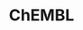 ---
bigquery: https://console.cloud.google.com/bigquery?p=patents-public-data&d=ebi_chembl&page=dataset
citation: '"The ChEMBL database in 2017." Anna Gaulton, Anne Hersey, Michał Nowotka,
  A Patrícia Bento, Jon Chambers, David Mendez, Prudence Mutowo, Francis Atkinson,
  Louisa J Bellis, Elena Cibrián-Uhalte, Mark Davies, Nathan Dedman, Anneli Karlsson,
  María Paula Magariños, John P Overington, George Papadatos, Ines Smit, Andrew R
  Leach Nucleic acids Research (2017) 45 (Database Issue), D945-D954'
contributors: European Bioinformatics Institute
cost: None
description: ChEMBL Data is a manually curated database of small molecules used in
  drug discovery, including information about existing patented drugs.
documentation: 'schema: https://www.ebi.ac.uk/chembl/db_schema


  '
last_edit: Mon, 04 Apr 2022 19:07:30 GMT
location: https://console.cloud.google.com/marketplace/product/google_patents_public_datasets/chembl
maintained_by: EMBL-EBI, an outstation of European Molecular Biology Laboratory
related_publications: '

  ChEMBL: towards direct deposition of bioassay data.


  Mendez D, Gaulton A, Bento AP, Chambers J, De Veij M, Félix E, Magariños MP, Mosquera
  JF, Mutowo P, Nowotka M, Gordillo-Marañón M, Hunter F, Junco L, Mugumbate G, Rodriguez-Lopez
  M, Atkinson F, Bosc N, Radoux CJ, Segura-Cabrera A, Hersey A, Leach AR.


  — Nucleic Acids Res. 2019; 47(D1):D930-D940. doi: 10.1093/nar/gky1075

  '
schema_fields: '[''full_molformula'', ''disease_efficacy'', ''standard_inchi'', ''cx_logd'',
  ''rtb'', ''hrac_class_id'', ''title'', ''name'', ''assay_class_id'', ''tid_fixed'',
  ''mecref_id'', ''log_id'', ''issue'', ''alert_set_id'', ''mc_target_name'', ''ridx'',
  ''relationship'', ''acd_logd'', ''src_id'', ''bao_endpoint'', ''warning_country'',
  ''patent_id'', ''ddd_id'', ''journal'', ''variant_id'', ''confidence_score'', ''acd_most_bpka'',
  ''compd_id'', ''organism'', ''route'', ''volume'', ''drugind_id'', ''entity_id'',
  ''lle'', ''domain_name'', ''canonical_smiles'', ''standard_type'', ''l5'', ''potential_duplicate'',
  ''assay_cell_type'', ''last_active'', ''cx_most_bpka'', ''predbind_id'', ''component_type'',
  ''helm_notation'', ''therapeutic_flag'', ''trade_name'', ''max_phase_for_ind'',
  ''pchembl_value'', ''binding_site_comment'', ''standard_units'', ''sitecomp_id'',
  ''db_source'', ''usan_substem'', ''l3'', ''published_value'', ''level2'', ''standard_value'',
  ''bao_format'', ''ref_url'', ''target_desc'', ''approval_date'', ''polymer_flag'',
  ''comments'', ''cell_description'', ''atc_code'', ''qed_weighted'', ''clo_id'',
  ''dosed_ingredient'', ''start_position'', ''drug_product_flag'', ''ddd_admr'', ''aromatic_rings'',
  ''set_name'', ''orig_description'', ''selectivity_comment'', ''assay_category'',
  ''stem'', ''ref_id'', ''active_ingredient'', ''acd_most_apka'', ''hbd'', ''assay_tax_id'',
  ''molecular_species'', ''site_name'', ''accession'', ''bao_id'', ''acd_logp'', ''assay_subcellular_fraction'',
  ''first_page'', ''related_tid'', ''molfile'', ''assay_tissue'', ''ddd_value'', ''published_units'',
  ''molsyn_id'', ''cell_source_organism'', ''short_name'', ''uberon_id'', ''standard_relation'',
  ''molecule_type'', ''prediction_method'', ''first_in_class'', ''updated_by'', ''compound_key'',
  ''max_phase'', ''tbl'', ''type'', ''idx'', ''action_type'', ''updated_on'', ''parenteral'',
  ''submission_date'', ''level4'', ''level5'', ''withdrawn_year'', ''ddd_units'',
  ''mutation'', ''go_id'', ''level3_description'', ''src_compound_id'', ''num_lipinski_ro5_violations'',
  ''doc_type'', ''level2_description'', ''bei'', ''cell_name'', ''relationship_desc'',
  ''standard_flag'', ''doc_id'', ''mw_monoisotopic'', ''label'', ''standard_upper_value'',
  ''assay_strain'', ''who_extra'', ''homologue'', ''compound_name'', ''comp_go_id'',
  ''cidx'', ''smid'', ''assay_organism'', ''country'', ''standard_text_value'', ''delist_flag'',
  ''company'', ''irac_code'', ''year'', ''isoform'', ''relation'', ''molecular_mechanism'',
  ''inorganic_flag'', ''warning_year'', ''upper_value'', ''mc_organism'', ''source_domain_id'',
  ''ddd_comment'', ''frac_code'', ''tissue_id'', ''compsyn_id'', ''publication_number'',
  ''withdrawn_country'', ''std_act_id'', ''warning_description'', ''patent_use_code'',
  ''class_level'', ''withdrawn_flag'', ''mc_target_type'', ''cell_source_tax_id'',
  ''num_alerts'', ''irac_class_id'', ''targrel_id'', ''pubmed_id'', ''authors'', ''warnref_id'',
  ''direct_interaction'', ''applicant_full_name'', ''warning_id'', ''warning_type'',
  ''assay_source'', ''ro3_pass'', ''last_page'', ''src_description'', ''metabolite_record_id'',
  ''availability_type'', ''value'', ''job_id'', ''innovator_company'', ''alogp'',
  ''as_id'', ''aspect'', ''nda_type'', ''l1'', ''drug_record_id'', ''chembl_id'',
  ''cx_most_apka'', ''strength'', ''source'', ''res_stem_id'', ''subgroup'', ''mol_atc_id'',
  ''caloha_id'', ''ass_cls_map_id'', ''substrate_record_id'', ''sei'', ''definition'',
  ''parameter_value'', ''units'', ''priority'', ''indref_id'', ''usan_stem_id'', ''l8'',
  ''ap_id'', ''oral'', ''topical'', ''qudt_units'', ''enzyme_tid'', ''indication_class'',
  ''alert_name'', ''mc_tax_id'', ''alert_id'', ''cell_id'', ''hbd_lipinski'', ''research_stem'',
  ''aidx'', ''formulation_id'', ''major_class'', ''syn_type'', ''activity_id'', ''prodrug'',
  ''actsm_id'', ''component_synonym'', ''met_conversion'', ''cpd_str_alert_id'', ''hba'',
  ''cell_ontology_id'', ''synonyms'', ''result_flag'', ''stem_class'', ''product_id'',
  ''withdrawn_class'', ''protein_class_synonym'', ''activity_count'', ''doi'', ''cell_source_tissue'',
  ''parent_molregno'', ''chirality'', ''domain_type'', ''usan_stem_definition'', ''targcomp_id'',
  ''co_stem_id'', ''withdrawn_reason'', ''full_mwt'', ''domain_description'', ''ingredient'',
  ''patent_no'', ''active_molregno'', ''ad_type'', ''l7'', ''mol_hrac_id'', ''pref_name'',
  ''who_name'', ''assay_test_type'', ''mc_target_accession'', ''assay_desc'', ''assay_param_id'',
  ''mechanism_comment'', ''molregno'', ''biocomp_id'', ''warning_class'', ''met_comment'',
  ''l6'', ''mec_id'', ''hba_lipinski'', ''assay_type'', ''protein_class_desc'', ''normal_range_min'',
  ''text_value'', ''standard_inchi_key'', ''previous_company'', ''enzyme_name'', ''activity_comment'',
  ''first_approval'', ''level1'', ''cl_lincs_id'', ''domain_id'', ''level1_description'',
  ''data_validity_comment'', ''status'', ''mechanism_of_action'', ''l2'', ''entity_type'',
  ''usan_year'', ''patent_expire_date'', ''level3'', ''downgraded'', ''heavy_atoms'',
  ''published_relation'', ''num_ro5_violations'', ''dosage_form'', ''site_id'', ''prod_pat_id'',
  ''comp_class_id'', ''protclasssyn_id'', ''curated_by'', ''l4'', ''parameter_type'',
  ''hrac_code'', ''metref_id'', ''pathway_id'', ''tax_id'', ''end_position'', ''natural_product'',
  ''creation_date'', ''black_box_warning'', ''published_type'', ''frac_class_id'',
  ''species_group_flag'', ''smarts'', ''db_version'', ''protein_class_id'', ''usan_stem'',
  ''site_residues'', ''description'', ''pathway_key'', ''component_id'', ''target_mapping'',
  ''src_short_name'', ''annotation'', ''class_type'', ''stat'', ''cx_logp'', ''le'',
  ''uo_units'', ''normal_range_max'', ''mesh_heading'', ''efo_term'', ''parent_type'',
  ''sequence_md5sum'', ''oc_id'', ''target_type'', ''sequence'', ''parent_go_id'',
  ''toid'', ''cellosaurus_id'', ''parent_id'', ''src_assay_id'', ''confidence'', ''tid'',
  ''level4_description'', ''mesh_id'', ''mw_freebase'', ''mol_irac_id'', ''efo_id'',
  ''psa'', ''bto_id'', ''version'', ''record_id'', ''chebi_par_id'', ''curation_comment'',
  ''mol_frac_id'', ''abstract'', ''structure_type'', ''assay_id'', ''rgid'', ''drug_substance_flag'',
  ''met_id'', ''path'', ''relationship_type'', ''ref_type'']'
shortname: chembl
tags:
- biotechnology
- health
- chemical
- bioinformatics
- medical
terms_of_use: CC BY-SA 3.0
title: ChEMBL
uuid: e232a192-965c-4ec9-904c-155b6dfe56c5
---